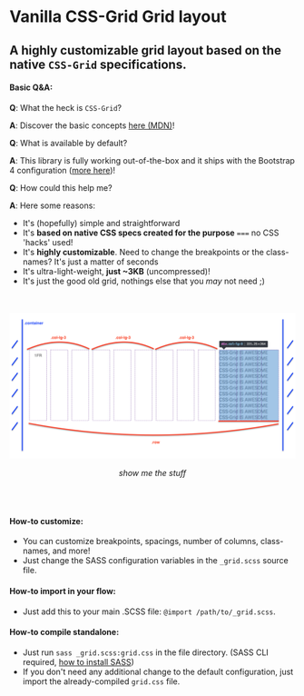 # Vanilla CSS-Grid Grid layout
## A highly customizable grid layout based on the native `CSS-Grid` specifications.

#### Basic Q&A:
**Q**: What the heck is `CSS-Grid`?

**A**: Discover the basic concepts [here (MDN)](https://developer.mozilla.org/en-US/docs/Web/CSS/CSS_Grid_Layout/Basic_Concepts_of_Grid_Layout)!

**Q**: What is available by default?

**A**: This library is fully working out-of-the-box and it ships with the Bootstrap 4 configuration ([more here](https://getbootstrap.com/docs/4.0/layout/grid/#grid-options))!

**Q**: How could this help me?

**A**: Here some reasons:
- It's (hopefully) simple and straightforward
- It's **based on native CSS specs created for the purpose** `===` no CSS 'hacks' used!
- It's **highly customizable**. Need to change the breakpoints or the class-names? It's just a matter of seconds
- It's ultra-light-weight, **just ~3KB** (uncompressed)!
- It's just the good old grid, nothings else that you *may* not need ;)

<br/><br/>
![CSS-Grid image](assets/css-grid-image.png?raw=true "CSS-Grid image")
<p align="center"><i>show me the stuff</i></p><br/><br/>

#### How-to customize:
- You can customize breakpoints, spacings, number of columns, class-names, and more!
- Just change the SASS configuration variables in the `_grid.scss` source file.

#### How-to import in your flow:
- Just add this to your main .SCSS file: `@import /path/to/_grid.scss`.

#### How-to compile standalone:
- Just run `sass _grid.scss:grid.css` in the file directory. (SASS CLI required, [how to install SASS](http://sass-lang.com/install))
- If you don't need any additional change to the default configuration, just import the already-compiled `grid.css` file.